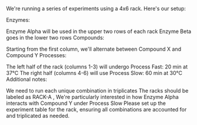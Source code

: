 We're running a series of experiments using a 4x6 rack. Here's our setup:

Enzymes:

Enzyme Alpha will be used in the upper two rows of each rack Enzyme Beta goes in the lower two rows Compounds:

Starting from the first column, we'll alternate between Compound X and Compound Y Processes:

The left half of the rack (columns 1-3) will undergo Process Fast: 20 min at 37°C The right half (columns 4-6) will use Process Slow: 60 min at 30°C Additional notes:

We need to run each unique combination in triplicates The racks should be labeled as RACK-A , We're particularly interested in how Enzyme Alpha interacts with Compound Y under Process Slow Please set up the experiment table for the rack, ensuring all combinations are accounted for and triplicated as needed.